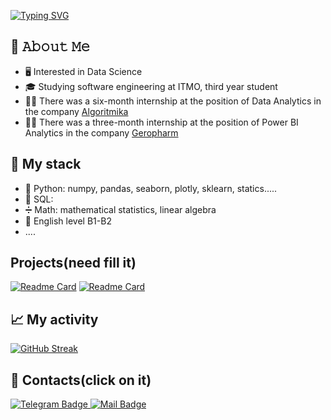 [![Typing SVG](https://readme-typing-svg.herokuapp.com?color=%2336BCF7&lines=Computer+science+student)](https://git.io/typing-svg)
## :book: 𝙰𝚋𝚘𝚞𝚝 𝙼𝚎
- 🖥 Interested in Data Science
- 🎓 Studying software engineering at ITMO, third year student
- 🐱‍💻 There was a six-month internship at the position of Data Analytics in the company [Algoritmika](https://career.habr.com/companies/algoritmika)
- 🐱‍💻 There was a three-month internship at the position of Power BI Analytics in the company [Geropharm](https://geropharm.com)
## 💼 My stack
* 🐍 Python: numpy, pandas, seaborn, plotly, sklearn, statics.....
* 📙 SQL: 
* ➗ Math: mathematical statistics, linear algebra
* 💂‍ English level B1-B2
* ....
## Projects(need fill it)
[![Readme Card](https://github-readme-stats.vercel.app/api/pin/?username=Erkobrax&repo=DS_Edu)](https://github.com/Erkobrax/DS_Edu)
[![Readme Card](https://github-readme-stats.vercel.app/api/pin/?username=Erkobrax&repo=Kaggle)](https://github.com/Erkobrax/Kaggle)

 
## 📈  My activity 

[![GitHub Streak](http://github-readme-streak-stats.herokuapp.com?user=Erkobrax)](https://git.io/streak-stats)


## 🤝 Contacts(click on it)


<div id="badges">
  <a href="https://t.me/Erkobraxx">
    <img src="https://img.shields.io/badge/Telegram-blue?style=for-the-badge&logo=telegram&logoColor=white" alt="Telegram Badge"/>
  </a>
 <a href="mailto:denis_suvorov@niuitmo.ru">
    <img src="https://img.shields.io/badge/mail-denis_suvorov%40niuitmo.ru-blue?style=for-the-badge&logo=outlook&logoColor=white" alt="Mail Badge"/>
 </a>
</div>


